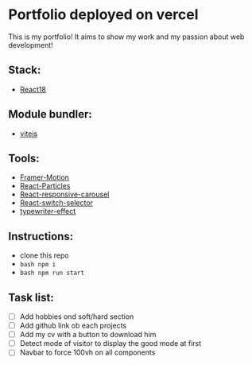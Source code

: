 # Portfolio deployed on vercel
This is my portfolio! It aims to show my work and my passion about web development!

## Stack: 
- [React18](https://react.dev/)

## Module bundler: 
- [vitejs](https://vitejs.dev/)

## Tools:
- [Framer-Motion](https://www.npmjs.com/package/framer-motion) 
- [React-Particles](https://www.npmjs.com/package/react-particles) 
- [React-responsive-carousel](https://www.npmjs.com/package/react-responsive-carousel)
- [React-switch-selector](https://www.npmjs.com/package/react-switch-selector)
- [typewriter-effect](https://www.npmjs.com/package/typewriter-effect)

## Instructions:
- clone this repo
- ```bash npm i ```
- ```bash npm run start ```

## Task list:
- [ ] Add hobbies ond soft/hard section
- [ ] Add github link ob each projects
- [ ] Add my cv with a button to download him
- [ ] Detect mode of visitor to display the good mode at first
- [ ] Navbar to force 100vh on all components